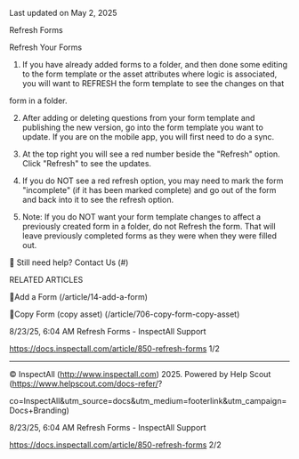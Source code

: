 Last updated on May 2, 2025

Refresh Forms

Refresh Your Forms

1. If you have already added forms to a folder, and then done some editing to the form template or the asset
attributes where logic is associated, you will want to REFRESH the form template to see the changes on that

form in a folder.

2. After adding or deleting questions from your form template and publishing the new version, go into the form
template you want to update. If you are on the mobile app, you will first need to do a sync.

3. At the top right you will see a red number beside the "Refresh" option.  Click "Refresh" to see the updates.
4. If you do NOT see a red refresh option, you may need to mark the form "incomplete" (if it has been marked
complete) and go out of the form and back into it to see the refresh option.

5. Note:  If you do NOT want your form template changes to affect a previously created form in a folder, do not
Refresh the form.  That will leave previously completed forms as they were when they were filled out.

 Still need help? Contact Us (#)

RELATED ARTICLES

Add a Form (/article/14-add-a-form)

Copy Form (copy asset) (/article/706-copy-form-copy-asset)

8/23/25, 6:04 AM Refresh Forms - InspectAll Support

https://docs.inspectall.com/article/850-refresh-forms 1/2


---

© InspectAll (http://www.inspectall.com) 2025. Powered by Help Scout (https://www.helpscout.com/docs-refer/?

co=InspectAll&utm_source=docs&utm_medium=footerlink&utm_campaign=Docs+Branding)

8/23/25, 6:04 AM Refresh Forms - InspectAll Support

https://docs.inspectall.com/article/850-refresh-forms 2/2

